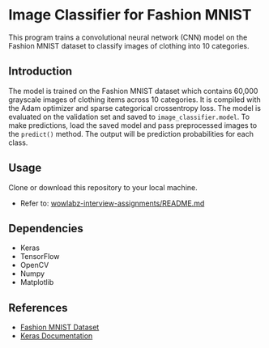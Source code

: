 # Image Classifier for Fashion MNIST

This program trains a convolutional neural network (CNN) model on the Fashion MNIST dataset to classify images of clothing into 10 categories.

## Introduction

The model is trained on the Fashion MNIST dataset which contains 60,000 grayscale images of clothing items across 10 categories. 
It is compiled with the Adam optimizer and sparse categorical crossentropy loss. The model is evaluated on the validation set and saved to `image_classifier.model`.
To make predictions, load the saved model and pass preprocessed images to the `predict()` method. The output will be prediction probabilities for each class.

## Usage

Clone or download this repository to your local machine.
   - Refer to: [wowlabz-interview-assignments/README.md](../README.md)

## Dependencies

- Keras 
- TensorFlow
- OpenCV
- Numpy
- Matplotlib

## References

- [Fashion MNIST Dataset](https://github.com/zalandoresearch/fashion-mnist)
- [Keras Documentation](https://keras.io/)
